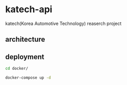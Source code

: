 # katech-api
katech(Korea Automotive Technology) reaserch project 

## architecture

## deployment 
```sh
cd docker/
```
```sh
docker-compose up -d
```
